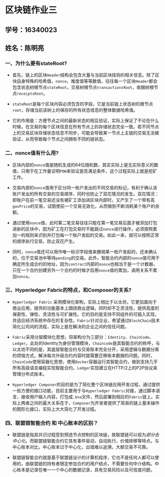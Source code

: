 # 区块链作业三

## 学号：16340023

## 姓名：陈明亮


### 一、为什么要有stateRoot?
* 首先，链上的区块`Header`结构会包含大量与当前区块挂钩的相关信息。除了区块自身特殊的哈希值，`nonce`，难度值等等数值，往往每一个区块`Header`都会包含状态树根节点`stateRoot`，交易树根节点`transactionsRoot`，收据树根节点`receiptsRoot`。

* `stateRoot`是每个区块内容必须包含的字段，它是当前链上状态树的根节点`root`，存储当前该树上的保存的所有状态信息的整体数据哈希值。

* 它的作用是：方便节点之间的最新状态的相互验证，实际上保证了不论在什么时候，在交易的每个区块信息在所有节点上的存储状态完全一致。若不同节点上的交易区块存储状态信息不同步，可能会导致某一节点上主链的交易无法被验证，从而导致每个节点之间拥有不同的链状态。


### 二、nonce值有什么用?
* 区块内部的`nonce`值是随机生成的64位随机数，其实实际上是无实际意义的数值，只用于在工作量证明`POW`来验证是否满足条件，这个过程实际上就是挖矿工作。

* 交易内部的`nonce`值用于区分同一账户发出的不同交易的标记，有利于确认该账户发出的所有交易的交易顺序，同时也防止了双花情况的发生。双花情况：即账户在前一笔交易还没有被矿工添加进区块内部时，又产生了一个带有高`gasPrice`的交易，试图使前一个交易无效化，从而做到不断消耗某个账户的余额。

* 通过使用`nonce`值，此时第二笔交易往往只能在第一笔交易后面才被添加打包进新的区块中，因为矿工在打包交易时不能跳过`nonce`进行操作，必须按照累加一的规则来识别并打包每一个账户发起的交易。如此一来，就可以按照正常的顺序执行交易，防止双花产生。

* 同时，`nonce`值还可以用作唯一标识字段值来撤销某一账户发起的，还未确认的，位于交易池中等待`pending`的交易。此外，智能合约内部的`nonce`值可用于确定所生成合约的地址，因为`contract`内部的`nonce`也相当于是一个计数器，只在一个合约创建另外一个合约的时候才启用`nonce`值的累加，调用关系不累加`nonce`。


### 三、Hyperledger Fabric的特点，和Composer的关系?
* `Hyperledger Fabric` 采用模块化架构，实际上相比于以太坊，它更加面向于商业应用，提供的功能基本上围绕商业逻辑，同时却不乏灵活性，提供高度的保密性、弹性、灵活性与可扩展性。它的目的是支持不同组件的可插入实现，并适应经济系统中存在的复杂性。`Fabric`针对企业，希望通过`BlockChain`技术简化公司间的流程，实际上是在解决的企业之间的信任问题。

* `Fabric`采用分层模块化思想，将架构分为三部分：`Identity`、`ChainCode`、`Ledger`。此处的Identity为身份管理模块，`Chaincode`是其智能合约的称呼，与以太坊不同的是，其底层智能合约与交易账本完全分开，采用逻辑与数据分离的烦恼方式，解决每次升级合约内容时就需要迁移账本数据的问题。同时，`ChainCode`使用容器化思想，使用`Docker`容器运行其智能合约，做到支持几乎所有高级语言编程实现智能合约。`Ledger`实现建立在HTTP/2上的P2P协议来管理分布式账本。

* `Hyperledger Composer`的目的是为了简化整个区块链应用开发过程，通过提供一些方便的接口功能，目前主要用于与`Hyperledger Fabric`对接，通过脚本语言，接收用户输入内容，打包成`.bna`文件，然后部署到相应的`Fabric`链上。实际上两者之间的最大关系在于，`Composer`为开发者提供了简易的链上基本操作的图形化接口，实际上大大简化了开发过程。


### 四、联盟链智能合约 和 中心账本的区别？
* 联盟链是指其共识过程受到预选节点控制的区块链，故联盟链可以视为*部分去中心化*。而联盟链智能合约它具有事件驱动，自动执行，价值转移等特点。与中心账本对比，中心账本过于中心化，出错难以追溯，大额交易不可靠。

* 联盟链智能合约就是基于联盟链设计的计算机程序，它也不是任何人都可以使用的，由联盟链的持有者限定参加合约的用户结点，不需要任何中介结构。中心账本是记录在唯一一个中心的数据记录，具有交易风险以及可信度问题。